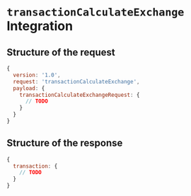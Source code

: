 # `transactionCalculateExchange` Integration

## Structure of the request
```js
{
  version: '1.0',
  request: 'transactionCalculateExchange',
  payload: {
    transactionCalculateExchangeRequest: {
      // TODO
    }
  }
}
```

## Structure of the response
```js
{
  transaction: {
    // TODO
  }
}
```